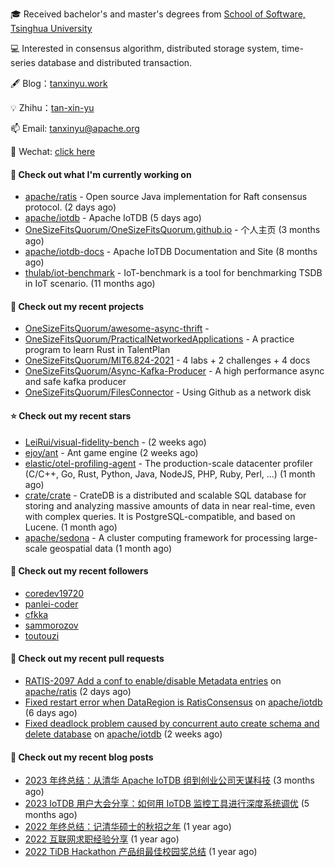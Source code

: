 🎓 Received bachelor's and master's degrees from [School of Software, Tsinghua University](https://www.thss.tsinghua.edu.cn/)

💻 Interested in consensus algorithm, distributed storage system, time-series database and distributed transaction.

🖋 Blog：[tanxinyu.work](https://tanxinyu.work)

💡 Zhihu：[tan-xin-yu](https://www.zhihu.com/people/tan-xin-yu-22)

📫 Email: [tanxinyu@apache.org](mailto:tanxinyu@apache.org)

💬 Wechat: [click here](https://github.com/LebronAl/LebronAl/issues/1)

#### 👷 Check out what I'm currently working on

- [apache/ratis](https://github.com/apache/ratis) - Open source Java implementation for Raft consensus protocol. (2 days ago)
- [apache/iotdb](https://github.com/apache/iotdb) - Apache IoTDB (5 days ago)
- [OneSizeFitsQuorum/OneSizeFitsQuorum.github.io](https://github.com/OneSizeFitsQuorum/OneSizeFitsQuorum.github.io) - 个人主页 (3 months ago)
- [apache/iotdb-docs](https://github.com/apache/iotdb-docs) - Apache IoTDB Documentation and Site (8 months ago)
- [thulab/iot-benchmark](https://github.com/thulab/iot-benchmark) - IoT-benchmark is a tool for benchmarking TSDB in IoT scenario. (11 months ago)

#### 🌱 Check out my recent projects

- [OneSizeFitsQuorum/awesome-async-thrift](https://github.com/OneSizeFitsQuorum/awesome-async-thrift) - 
- [OneSizeFitsQuorum/PracticalNetworkedApplications](https://github.com/OneSizeFitsQuorum/PracticalNetworkedApplications) - A practice program to learn Rust in TalentPlan
- [OneSizeFitsQuorum/MIT6.824-2021](https://github.com/OneSizeFitsQuorum/MIT6.824-2021) - 4 labs &#43; 2 challenges &#43; 4 docs
- [OneSizeFitsQuorum/Async-Kafka-Producer](https://github.com/OneSizeFitsQuorum/Async-Kafka-Producer) - A high performance async and safe kafka producer
- [OneSizeFitsQuorum/FilesConnector](https://github.com/OneSizeFitsQuorum/FilesConnector) - Using Github as a network disk

#### ⭐ Check out my recent stars

- [LeiRui/visual-fidelity-bench](https://github.com/LeiRui/visual-fidelity-bench) -  (2 weeks ago)
- [ejoy/ant](https://github.com/ejoy/ant) - Ant game engine (2 weeks ago)
- [elastic/otel-profiling-agent](https://github.com/elastic/otel-profiling-agent) - The production-scale datacenter profiler (C/C&#43;&#43;, Go, Rust, Python, Java, NodeJS, PHP, Ruby, Perl, ...) (1 month ago)
- [crate/crate](https://github.com/crate/crate) - CrateDB is a distributed and scalable SQL database for storing and analyzing massive amounts of data in near real-time, even with complex queries. It is PostgreSQL-compatible, and based on Lucene. (1 month ago)
- [apache/sedona](https://github.com/apache/sedona) - A cluster computing framework for processing large-scale geospatial data (1 month ago)

#### 👯 Check out my recent followers

- [coredev19720](https://github.com/coredev19720)
- [panlei-coder](https://github.com/panlei-coder)
- [cfkka](https://github.com/cfkka)
- [sammorozov](https://github.com/sammorozov)
- [toutouzi](https://github.com/toutouzi)

#### 🔨 Check out my recent pull requests

- [RATIS-2097 Add a conf to enable/disable Metadata entries](https://github.com/apache/ratis/pull/1101) on [apache/ratis](https://github.com/apache/ratis) (2 days ago)
- [Fixed restart error when DataRegion is RatisConsensus](https://github.com/apache/iotdb/pull/12554) on [apache/iotdb](https://github.com/apache/iotdb) (6 days ago)
- [Fixed deadlock problem caused by concurrent auto create schema and delete database](https://github.com/apache/iotdb/pull/12489) on [apache/iotdb](https://github.com/apache/iotdb) (2 weeks ago)

#### 📜 Check out my recent blog posts

- [2023 年终总结：从清华 Apache IoTDB 组到创业公司天谋科技](https://tanxinyu.work/2023-annual-summary/) (3 months ago)
- [2023 IoTDB 用户大会分享：如何用 IoTDB 监控工具进行深度系统调优](https://tanxinyu.work/2023-iotdb-submit/) (5 months ago)
- [2022 年终总结：记清华硕士的秋招之年](https://tanxinyu.work/2022-annual-summary/) (1 year ago)
- [2022 互联网求职经验分享](https://tanxinyu.work/2022-internet-job-hunting-experience-sharing/) (1 year ago)
- [2022 TiDB Hackathon 产品组最佳校园奖总结](https://tanxinyu.work/2022-tidb-hackathon/) (1 year ago)
